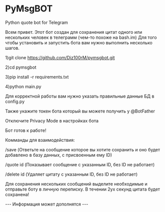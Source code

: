 # PyMsgBOT
Python quote bot for Telegram

Всем привет. Этот бот создан для сохранения цитат одного или нескольких человек в телеграмм (чем-то похоже на bash.im)
Для того чтобы установить и запустить бота вам нужно выполнить несколько шагов.




 1)git clone https://github.com/Diz100rM/pymsgbot.git

 2)cd pymsgbot

 3)pip install -r requirements.txt

 4)python main.py



Для корректной работы вам нужно указать правильные данные БД в config.py

Также укажите токен бота который вы можете получить у @BotFather

Отключите Privacy Mode в настройках бота

Бот готов к работе!



Комманды для взаимодействия:

/save (Ответьте на сообщение которое вы хотите сохранить и оно будет добавлено в базу данных, с присвоенным ему ID)

/quote id (Показывает сообщение с указанным ID, без ID не работает)

/delete id (Удаляет цитату с указанным ID, без ID не работает)




Для сохранения нескольких сообщений выделите необходимые и отправьте боту в личную переписку. В течении 2ух секунд цитата будет сохранена!


--- Информация может дополнятся ---
